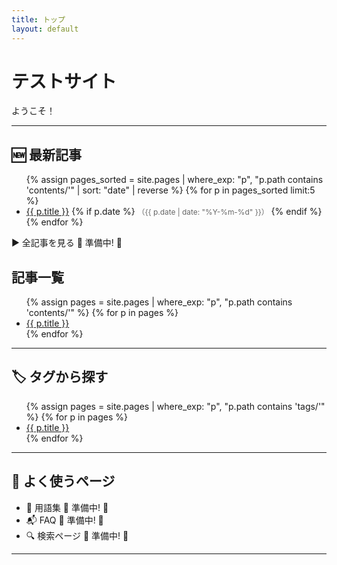 ```yaml
---
title: トップ
layout: default
---
```


# テストサイト

ようこそ！

---

## 🆕 最新記事
<ul>
  {% assign pages_sorted = site.pages | where_exp: "p", "p.path contains 'contents/'" | sort: "date" | reverse %}
  {% for p in pages_sorted limit:5 %}
    <li>
      <a href="{{ site.baseurl }}{{ p.url }}">{{ p.title }}</a>
      {% if p.date %}
        <span style="font-size: 0.85em; color: #666;">（{{ p.date | date: "%Y-%m-%d" }}）</span>
      {% endif %}
    </li>
  {% endfor %}
</ul>

▶ 全記事を見る 🚧 準備中! 🚧

## 記事一覧

<ul>
  {% assign pages = site.pages | where_exp: "p", "p.path contains 'contents/'" %}
  {% for p in pages %}
    <li>
      <a href="{{ site.baseurl }}{{ p.url }}">{{ p.title }}</a>
    </li>
  {% endfor %}
</ul>

---

## 🏷 タグから探す

<ul>
  {% assign pages = site.pages | where_exp: "p", "p.path contains 'tags/'" %}
  {% for p in pages %}
    <li><a href="{{ site.baseurl }}{{ p.url }}">{{ p.title }}</a></li>
  {% endfor %}
</ul>

---

## 🧭 よく使うページ

- 📖 用語集   🚧 準備中! 🚧
- 📬 FAQ   🚧 準備中! 🚧
- 🔍 検索ページ   🚧 準備中! 🚧

---
